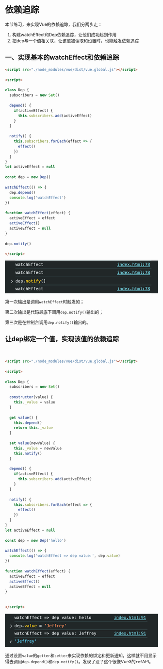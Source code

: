 # 依赖追踪

本节练习，来实现Vue的依赖追踪，我们分两步走：
1. 构建watchEffect和Dep依赖追踪，让他们成功起到作用
2. 把dep与一个值相关联，让该值被读取和设置时，也能触发依赖追踪



## 一、实现基本的watchEffect和依赖追踪

```html
<script src="./node_modules/vue/dist/vue.global.js"></script>

<script>

class Dep {
  subscribers = new Set()

  depend() {
    if(activeEffect) {
      this.subscribers.add(activeEffect)
    }
  }

  notify() {
    this.subscribers.forEach(effect => {
      effect()
    })
  }
}
let activeEffect = null

const dep = new Dep()

watchEffect(() => {
  dep.depend()
  console.log('watchEffect')
})

function watchEffect(effect) {
  activeEffect = effect
  activeEffect()
  activeEffect = null
}

dep.notify()

</script>
```

<img src="./markdown_assets/image-20250621213121215.png" alt="image-20250621213121215" style="zoom:67%;" />

第一次输出是调用`watchEffect`时触发的；

第二次输出是代码最底下调用`dep.notify()`输出的；

第三次是在控制台调用`dep.notify()`输出的。



## 让dep绑定一个值，实现该值的依赖追踪

```html


<script src="./node_modules/vue/dist/vue.global.js"></script>

<script>

class Dep {
  subscribers = new Set()
  
  constructor(value) {
    this._value = value
  }

  get value() {
    this.depend()
    return this._value
  }

  set value(newValue) {
    this._value = newValue
    this.notify()
  }

  depend() {
    if(activeEffect) {
      this.subscribers.add(activeEffect)
    }
  }

  notify() {
    this.subscribers.forEach(effect => {
      effect()
    })
  }
}
let activeEffect = null

const dep = new Dep('hello')

watchEffect(() => {
  console.log('watchEffect => dep value:', dep.value)
})

function watchEffect(effect) {
  activeEffect = effect
  activeEffect()
  activeEffect = null
}


</script>
```

<img src="./markdown_assets/image-20250621214409255.png" alt="image-20250621214409255" style="zoom:67%;" />

通过设置`value`的`getter`和`setter`来实现依赖的绑定和更新通知，这样就不用显示得去调用`dep.depend()`和`dep.notify()`。发现了没？这个很像Vue3的`ref`API。




